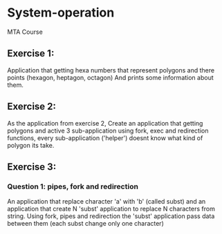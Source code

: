 # System-operation
MTA Course

## Exercise 1:
Application that getting hexa numbers that represent polygons and there points (hexagon, heptagon, octagon)
And prints some information about them.

## Exercise 2:
As the application from exercise 2, Create an application that getting polygons and active
3 sub-application using fork, exec and redirection functions, every sub-application ('helper') doesnt
know what kind of polygon its take.

## Exercise 3:
### Question 1: pipes, fork and redirection
An application that replace character 'a' with 'b' (called subst) and an application that
create N 'subst' application to replace N characters from string.
Using fork, pipes and redirection the 'subst' application pass data between them (each subst change only one character)
